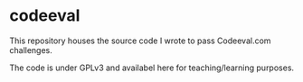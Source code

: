 # codeeval
This repository houses the source code I wrote to pass Codeeval.com challenges.

The code is under GPLv3 and availabel here for teaching/learning purposes.
